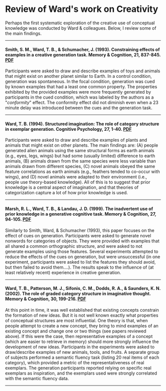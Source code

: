 # Review of Ward's work on Creativity

Perhaps the first systematic exploration of the creative use of conceptual knowledge was conducted by Ward & colleagues. Below, I review some of the main findings.

____

#### Smith, S. M., Ward, T. B., & Schumacher, J. (1993).  Constraining effects of examples in a creative generation task. Memory & Cognition, 21, 837-845. [PDF](pdf/SmithWardSchumacher1993.pdf)

Participants were asked to draw and describe examples of toys and animals that might exist on another planet similar to Earth. In a control condition, generation was spontaneous. In the focal condition, generation was cued by known examples that had a least one common property. The properties exhibited by the provided examples were more frequently generated by participants in the cued condition, which was labeled by the authors as a "*conformity*" effect. The conformity effect did not diminish even when a 23 minute delay was introduced between the cues and the generation task. 

____

#### Ward, T. B. (1994).  Structured imagination: The role of category structure in exemplar generation.  Cognitive Psychology, 27, 1-40. [PDF](pdf/wardcp1994.pdf)

Participants were asked to draw and describe examples of plants and animals that might exist on other planets. The main findings are: (A) people generated alien animals using the same structural forms as earth animals (e.g., eyes, legs, wings) but had some (usually limited) difference to earth animals, (B) animals drawn from the same species were less variable than animals drawn from different species, (C) novel animals obeyed the same feature correlations as earth animals (e.g., feathers tended to co-occur with wings), and (D) novel animals were adapted to their environment (i.e., people use theory-based knowledge). All of this is to suggest that prior knowledge is a central aspect of imagination, and that theories of categorization capture a lot of how prior knowledge is used.

____

#### Marsh, R. L., Ward, T. B., & Landau, J. D. (1999). The inadvertent use of prior knowledge in a generative cognitive task. Memory & Cognition, 27, 94-105. [PDF](http://bama.ua.edu/~tward/marshetalm&c1999.pdf)

Similarly to Smith, Ward, & Schumacher (1993), this paper focuses on the effect of cues on generation. Participants were asked to generate novel nonwords for categories of objects. They were provided with examples that all shared a common orthographic structure, and were asked to not generate examples using those features. Several experiments attempted to reduce the effects of the cues on generation, but were unsuccessful (in one experiment, participants were asked to list the features they should avoid, but then failed to avoid them....). The results speak to the influence of (at least relatively recent) experience in creative generation.

____

#### Ward, T. B., Patterson, M. J., Sifonis, C. M., Dodds, R. A., & Saunders, K. N. (2002).  The role of graded category structure in imaginative thought. Memory & Cognition, 30, 199-216. [PDF](http://bama.ua.edu/~tward/wardetalm&c2002.pdf)

At this point in time, it was well established that existing concepts constrain the formation of new ideas. But it is not well known exactly what properties of conceptual structures are most influential. One theory is that, when people attempt to create a new concept, they bring to mind examples of an existing concept and change one or two things (see papers reviewed above). If this were the case, then representative examples of a concept (which are easier to retrieve in memory) should more strongly influence the development of new ideas. Participants in the experiments were asked to draw/describe examples of new animals, tools, and fruits. A separate group of subjects performed a semantic fluency task (listing 20 real items of each category), which provided a metric of the representativeness of real exemplars. The generation participants reported relying on specific real exemplars as inspiration, and the exemplars used were strongly correlated with the semantic fluency data. 


____
